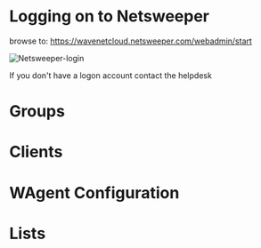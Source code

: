 # Logging on to Netsweeper 

browse to: https://wavenetcloud.netsweeper.com/webadmin/start

![Netsweeper-login](https://github.com/adambird79/netsweeper/blob/main/Screenshot_10-9-2024_182751_wavenetcloud.netsweeper.com.jpeg)

If you don't have a logon account contact the helpdesk

# Groups

# Clients

# WAgent Configuration

# Lists
